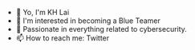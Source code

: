 - 👋 Yo, I'm KH Lai
- 👀 I'm interested in becoming a Blue Teamer
- 🌱 Passionate in everything related to cybersecurity.
- 📫 How to reach me: Twitter

<!---
KH-Lai/KH-Lai is a ✨ special ✨ repository because its `README.md` (this file) appears on your GitHub profile.
You can click the Preview link to take a look at your changes.
--->
